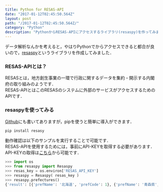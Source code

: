 ```yaml
---
title: Python for RESAS-API
date: "2017-01-12T02:45:50.564Z"
layout: post
path: "/2017-01-12T02:45:50.564Z/"
category: "Python"
description: "PythonからRESAS-APIにアクセスするライブラリ(resaspy)を作ってみました．"
---
```


データ解析なんかを考えると，やはりPythonでからアクセスできると都合が良いので，[resaspy](https://github.com/ar90n/resaspy)というライブラリを作成してみました．

### RESAS-APIとは？

RESASとは，地方創生事業の一環で行政に関するデータを集約・開示する内閣府の取り組みのようです．  
RESAS-APIとはこのRESASのシステムに外部のサービスがアクセスするためのAPIです．

### resaspyを使ってみる

[Github](https://github.com/ar90n/resaspy)にも書いてありますが，pipを使うと簡単に導入ができます．
```bash
pip install resasy
```

動作確認は以下のサンプルを実行することで可能です．  
RESAS-APIを使用するためには，事前にAPI-KEYを取得する必要があります．API-KEYの取得は[こちら](https://opendata.resas-portal.go.jp/)から可能です．

```python
>>> import os
>>> from resaspy import Resaspy
>>> resas_key = os.environ['RESAS_API_KEY']
>>> resaspy = Resaspy( resas_key )
>>> resaspy.prefectures()
{'result': [{'prefName': '北海道', 'prefCode': 1}, {'prefName': '青森県', 'prefCode': 2}, {'prefName': '岩手県', 'prefCode': 3}, {'prefName': '宮城県', 'prefCode': 4}, {'prefName': '秋田県', 'prefCode': 5}, {'prefName': '山形県', 'prefCode': 6}, {'prefName': '福島県', 'prefCode': 7}, {'prefName': '茨城県', 'prefCode': 8}, {'prefName': '栃木県', 'prefCode': 9}, {'prefName': '群馬県', 'prefCode': 10}, {'prefName': '埼玉県', 'prefCode': 11}, {'prefName': '千葉県', 'prefCode': 12}, {'prefName': '東京都', 'prefCode': 13}, {'prefName': '神奈川県', 'prefCode': 14}, {'prefName': '新潟県', 'prefCode': 15}, {'prefName': '富山県', 'prefCode': 16}, {'prefName': '石川県', 'prefCode': 17}, {'prefName': '福井県', 'prefCode': 18}, {'prefName': '山梨県', 'prefCode': 19}, {'prefName': '長野県', 'prefCode': 20}, {'prefName': '岐阜県', 'prefCode': 21}, {'prefName': '静岡県', 'prefCode': 22}, {'prefName': '愛知県', 'prefCode': 23}, {'prefName': '三重県', 'prefCode': 24}, {'prefName': '滋賀県', 'prefCode': 25}, {'prefName': '京都府', 'prefCode': 26}, {'prefName': '大阪府', 'prefCode': 27}, {'prefName': '兵庫県', 'prefCode': 28}, {'prefName': '奈良県', 'prefCode': 29}, {'prefName': '和歌山県','prefCode': 30}, {'prefName': '鳥取県', 'prefCode': 31}, {'prefName': '島根県', 'prefCode': 32}, {'prefName': '岡山県', 'prefCode': 33}, {'prefName': '広島県', 'prefCode': 34}, {'prefName': '山口県', 'prefCode': 35}, {'prefName': '徳島県', 'prefCode': 36}, {'prefName': '香川県', 'prefCode': 37}, {'prefName': '愛媛県', 'prefCode': 38}, {'prefName': '高知県', 'prefCode': 39}, {'prefName': '福岡県', 'prefCode': 40}, {'prefName': '佐賀県', 'prefCode': 41}, {'prefName': '長崎県', 'prefCode': 42}, {'prefName': '熊本県', 'prefCode': 43}, {'prefName': '大分県', 'prefCode': 44}, {'prefName': '宮崎県', 'prefCode': 45}, {'prefName': '鹿児島県', 'prefCode': 46}, {'prefName': '沖縄県', 'prefCode': 47}], 'message': None}
```
